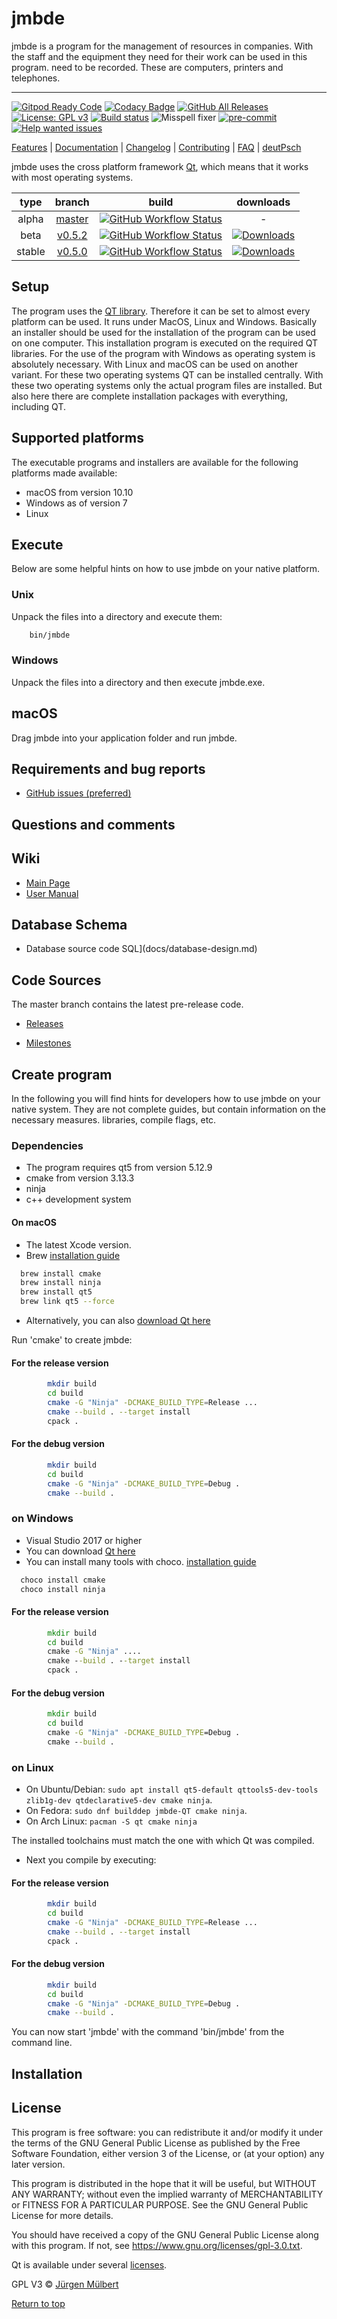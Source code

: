 # jmbde

jmbde is a program for the management of resources in companies. With
the staff and the equipment they need for their work can be used in this program.
need to be recorded. These are computers, printers and telephones.

---

[![Gitpod Ready Code](https://img.shields.io/badge/Gitpod-Ready--to--Code-blue?logo=gitpod)](https://gitpod.io/#https://github.com/jmuelbert/jmbde-QT)
[![Codacy Badge](https://api.codacy.com/project/badge/Grade/caf2526829cb447b9ca6091cccebad27)](https://app.codacy.com/manual/jmuelbert/jmbde-QT?utm_source=github.com&utm_medium=referral&utm_content=jmuelbert/jmbde-QT&utm_campaign=Badge_Grade_Dashboard)
[![GitHub All Releases](https://img.shields.io/github/downloads/jmuelbert/jmbde-QT/total?label=downloads%40all)](https://github.com/jmuelbert/jmbde-QT/releases)
[![License: GPL v3](https://img.shields.io/badge/License-GPLv3-blue.svg)](https://www.gnu.org/licenses/gpl-3.0)
[![Build status](https://ci.appveyor.com/api/projects/status/mq9qt36e588dk7ui?svg=true)](https://ci.appveyor.com/project/jmuelbert/jmbde-qt)
![Misspell fixer](https://github.com/jmuelbert/jmbde-QT/workflows/Misspell%20fixer/badge.svg)
[![pre-commit](https://img.shields.io/badge/pre--commit-enabled-brightgreen?logo=pre-commit&logoColor=white)](https://github.com/pre-commit/pre-commit)
[![Help wanted issues](https://img.shields.io/github/issues/jmuelbert/jmbde-QT/help%20wanted)](https://github.com/jmuelbert/jmbde-QT/issues?q=is%3Aissue+is%3Aopen+label%3A%22help+wanted%22)

[Features](https://github.com/jmuelbert/jmbde-QT) | [Documentation](https://jmuelbert.github.io/jmbde-QT/) | [Changelog](CHANGELOG.md) | [Contributing](CONTRIBUTING.md) | [FAQ](https://github.com/jmuelbert/jmbde-QT/wiki/FAQ) | [deutPsch](README_de-DE.md)

jmbde uses the cross platform framework [Qt](http://www.qt.io/download-open-source/),
which means that it works with most operating systems.

|  type  |                           branch                            |                                                                                                        build                                                                                                         |                                                                     downloads                                                                      |
| :----: | :---------------------------------------------------------: | :------------------------------------------------------------------------------------------------------------------------------------------------------------------------------------------------------------------: | :------------------------------------------------------------------------------------------------------------------------------------------------: |
| alpha  | [master](https://github.com/jmuelbert/jmbde-QT/tree/master) | [![GitHub Workflow Status](https://github.com/jmuelbert/jmbde-QT/workflows/CI:%20Build%20Test/badge.svg?branch=master&event=push)](https://github.com/jmuelbert/jmbde-QT/actions?query=event%3Apush+branch%3Amaster) |                                                                         -                                                                          |
|  beta  | [v0.5.2](https://github.com/jmuelbert/jmbde-QT/tree/v0.5.2) | [![GitHub Workflow Status](https://github.com/jmuelbert/jmbde-QT/workflows/CI:%20Build%20Test/badge.svg?branch=v0.5.2&event=push)](https://github.com/jmuelbert/jmbde-QT/actions?query=event%3Apush+branch%3Av0.5.2) | [![Downloads](https://img.shields.io/github/downloads/jmuelbert/jmbde-QT/v0.5.2/total)](https://github.com/jmuelbert/jmbde-QT/releases/tag/v0.5.2) |
| stable | [v0.5.0](https://github.com/jmuelbert/jmbde-QT/tree/v0.5.0) | [![GitHub Workflow Status](https://github.com/jmuelbert/jmbde-QT/workflows/CI:%20Build%20Test/badge.svg?branch=v0.5.0&event=push)](https://github.com/jmuelbert/jmbde-QT/actions?query=event%3Apush+branch%3v0.5.0)  | [![Downloads](https://img.shields.io/github/downloads/jmuelbert/jmbde-QT/v0.5.0/total)](https://github.com/jmuelbert/jmbde-QT/releases/tag/v0.5.0) |

## Setup

The program uses the [QT library](https://www.qt.io). Therefore it can be set to
almost every platform can be used. It runs under MacOS, Linux and
Windows. Basically an installer should be used for the installation of the program
can be used on one computer. This installation program is executed on the
required QT libraries. For the use of the program with
Windows as operating system is absolutely necessary. With Linux and macOS
can be used on another variant. For these two operating systems
QT can be installed centrally. With these two operating systems
only the actual program files are installed. But also here there are
complete installation packages with everything, including QT.

## Supported platforms

The executable programs and installers are available for the following platforms
made available:

-   macOS from version 10.10
-   Windows as of version 7
-   Linux

## Execute

Below are some helpful hints on how to use jmbde on your native
platform.

### Unix

Unpack the files into a directory and execute them:

```bash
    bin/jmbde
```

### Windows

Unpack the files into a directory and then execute jmbde.exe.

## macOS

Drag jmbde into your application folder and run jmbde.

## Requirements and bug reports

- [GitHub issues (preferred)](https://github.com/jmuelbert/jmbde-QT/issues)

## Questions and comments

## Wiki

- [Main Page](https://github.com/jmuelbert/jmbde-QT/wiki)
- [User Manual](http://jmuelbert.github.io/jmbde-QT/)

## Database Schema

- Database source code SQL](docs/database-design.md)

## Code Sources

The master branch contains the latest pre-release code.

- [Releases](https://github.com/jmuelbert/jmbde-QT/releases)

- [Milestones](https://github.com/jmuelbert/jmbde-QT/milestones)

## Create program

In the following you will find hints for developers how to use jmbde on your
native system. They are not complete guides, but
contain information on the necessary measures. libraries,
compile flags, etc.

### Dependencies

-   The program requires qt5 from version 5.12.9
-   cmake from version 3.13.3
-   ninja
-   c++ development system

#### On macOS

-   The latest Xcode version.
-   Brew [installation guide](https://brew.sh)

```bash
  brew install cmake
  brew install ninja
  brew install qt5
  brew link qt5 --force
```

-   Alternatively, you can also [download Qt here](https://www.qt.io/download-qt-installer)

Run 'cmake' to create jmbde:

#### For the release version

```bash
        mkdir build
        cd build
        cmake -G "Ninja" -DCMAKE_BUILD_TYPE=Release ...
        cmake --build . --target install
        cpack .
```

#### For the debug version

```bash
        mkdir build
        cd build
        cmake -G "Ninja" -DCMAKE_BUILD_TYPE=Debug .
        cmake --build .
```

### on Windows

-   Visual Studio 2017 or higher
-   You can download [Qt here](https://www.qt.io/download-qt-installer)
-   You can install many tools with choco. [installation guide](https://chocolatey.org/install#installing-chocolatey)

```cmd
  choco install cmake
  choco install ninja
```

#### For the release version

```cmd
        mkdir build
        cd build
        cmake -G "Ninja" ....
        cmake --build . --target install
        cpack .
```

#### For the debug version

```cmd
        mkdir build
        cd build
        cmake -G "Ninja" -DCMAKE_BUILD_TYPE=Debug .
        cmake --build .
```

### on Linux

-   On Ubuntu/Debian:
    `sudo apt install qt5-default qttools5-dev-tools zlib1g-dev qtdeclarative5-dev cmake ninja`.
-   On Fedora: `sudo dnf builddep jmbde-QT cmake ninja`.
-   On Arch Linux: `pacman -S qt cmake ninja`

The installed toolchains must match the one with which Qt
was compiled.

-   Next you compile by executing:

#### For the release version

```bash
        mkdir build
        cd build
        cmake -G "Ninja" -DCMAKE_BUILD_TYPE=Release ...
        cmake --build . --target install
        cpack .
```

#### For the debug version

```bash
        mkdir build
        cd build
        cmake -G "Ninja" -DCMAKE_BUILD_TYPE=Debug .
        cmake --build .
```

You can now start 'jmbde' with the command 'bin/jmbde' from the command line.

## Installation

## License

This program is free software: you can redistribute it and/or modify
it under the terms of the GNU General Public License as published by
the Free Software Foundation, either version 3 of the License, or
(at your option) any later version.

This program is distributed in the hope that it will be useful,
but WITHOUT ANY WARRANTY; without even the implied warranty of
MERCHANTABILITY or FITNESS FOR A PARTICULAR PURPOSE. See the
GNU General Public License for more details.

You should have received a copy of the GNU General Public License
along with this program. If not, see <https://www.gnu.org/licenses/gpl-3.0.txt>.

Qt is available under several [licenses](https://www.qt.io/licensing/).

GPL V3 © [Jürgen Mülbert](https:/github.com/jmuelbert/jmbde-QT)

[Return to top](#top)
